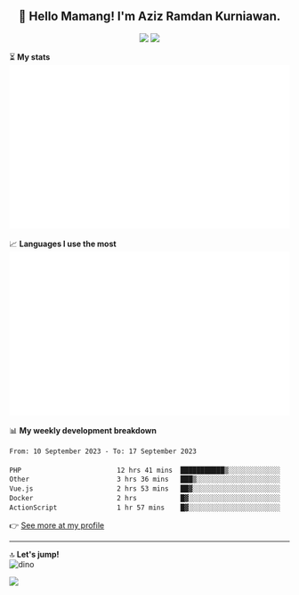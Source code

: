 <h2 align="center">👋 Hello Mamang! I'm Aziz Ramdan Kurniawan.</h2>  
<p align="center">
  <img src="https://komarev.com/ghpvc/?username=azizramdan">
  <img src="https://wakatime.com/badge/user/90056fa0-4c31-4eca-954e-2a3ac05896f9.svg">
</p>
    
⏳ **My stats**  
![](https://raw.githubusercontent.com/azizramdan/github-stats/master/generated/overview.svg#gh-dark-mode-only)

📈 **Languages I use the most**  
![](https://raw.githubusercontent.com/azizramdan/github-stats/master/generated/languages.svg#gh-dark-mode-only)

📊 **My weekly development breakdown**
<!--START_SECTION:waka-->

```txt
From: 10 September 2023 - To: 17 September 2023

PHP                        12 hrs 41 mins  ███████████▒░░░░░░░░░░░░░   45.72 %
Other                      3 hrs 36 mins   ███▒░░░░░░░░░░░░░░░░░░░░░   13.01 %
Vue.js                     2 hrs 53 mins   ██▓░░░░░░░░░░░░░░░░░░░░░░   10.42 %
Docker                     2 hrs           █▓░░░░░░░░░░░░░░░░░░░░░░░   07.24 %
ActionScript               1 hr 57 mins    █▓░░░░░░░░░░░░░░░░░░░░░░░   07.04 %
```

<!--END_SECTION:waka-->
👉 [See more at my profile](https://wakatime.com/@azizramdan)
***
🔝 **Let's jump!**  
![dino](https://raw.githubusercontent.com/azizramdan/azizramdan/master/dino.gif)  

![](https://hit.yhype.me/github/profile?user_id=27954794)
